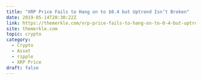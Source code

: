 ```yaml
---
title: "XRP Price Fails to Hang on to $0.4 but Uptrend Isn’t Broken"
date: 2019-05-14T20:30:22Z
link: https://themerkle.com/xrp-price-fails-to-hang-on-to-0-4-but-uptrend-isnt-broken/?utm_medium=RSS&utm_source=hune
site: themerkle.com
topic: crypto
category:
  - Crypto
  - Asset
  - ripple
  - XRP Price
draft: false
---
```

